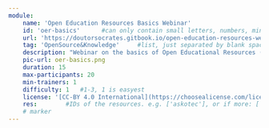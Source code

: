 ```yaml
---
module:
    name: 'Open Education Resources Basics Webinar'
    id: 'oer-basics'      #can only contain small letters, numbers, minus and underscore. needs to be the same as the file name
    url: 'https://doutorsocrates.gitbook.io/open-education-resources-webinar/'     #url that is linked in the table view, can be empty
    tag: 'OpenSource&Knowledge'     #list, just separated by blank space, e.g. 'Web Open_Source'
    description: "Webinar on the basics of Open Educational Resources (OERs), where you will learn about the basic concepts, benefits and challenges of creating and sharing OERs. This webinar consists of two sessions of two hours each, with a day of homework in between so that you can reflect on your own OER project. ([Image CC-BY](https://en.wikipedia.org/wiki/Open_educational_resources))"
    pic-url: oer-basics.png
    duration: 15
    max-participants: 20
    min-trainers: 1
    difficulty: 1   #1-3, 1 is easyest
    license: '[CC-BY 4.0 International](https://choosealicense.com/licenses/cc-by-4.0/)'
    res:        #IDs of the resources. e.g. ['askotec'], or if more: ['askotec', 'ohg']
    # marker
---  
```

